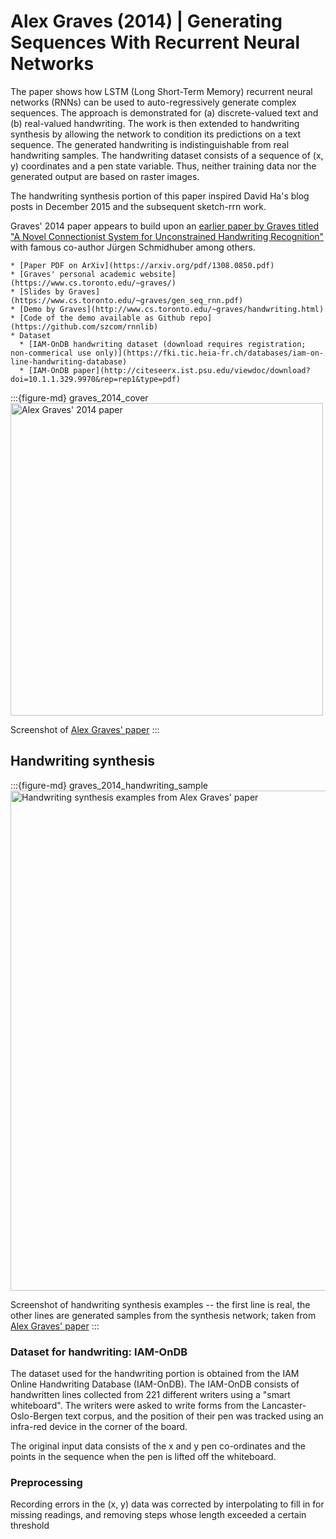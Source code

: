 # Alex Graves (2014) | Generating Sequences With Recurrent Neural Networks


The paper shows how LSTM (Long Short-Term Memory) recurrent neural networks (RNNs) can be used to auto-regressively generate complex sequences. The approach is demonstrated for (a) discrete-valued text and (b) real-valued handwriting. The work is then extended to handwriting synthesis by allowing the network to condition its predictions on a text sequence. The generated handwriting is indistinguishable from real handwriting samples. The handwriting dataset consists of a sequence of (x, y) coordinates and a pen state variable. Thus, neither training data nor the generated output are based on raster images.


The handwriting synthesis portion of this paper inspired David Ha's blog posts in December 2015 and the subsequent sketch-rrn work.

Graves' 2014 paper appears to build upon an [earlier paper by Graves titled "A Novel Connectionist System for Unconstrained Handwriting Recognition"](https://people.idsia.ch//~juergen/tpami_2008.pdf) with famous co-author Jürgen Schmidhuber among others.


```{admonition} Available resources at a glance
* [Paper PDF on ArXiv](https://arxiv.org/pdf/1308.0850.pdf)
* [Graves' personal academic website](https://www.cs.toronto.edu/~graves/)
* [Slides by Graves](https://www.cs.toronto.edu/~graves/gen_seq_rnn.pdf)
* [Demo by Graves](http://www.cs.toronto.edu/~graves/handwriting.html)
* [Code of the demo available as Github repo](https://github.com/szcom/rnnlib)
* Dataset
  * [IAM-OnDB handwriting dataset (download requires registration; non-commerical use only)](https://fki.tic.heia-fr.ch/databases/iam-on-line-handwriting-database)
  * [IAM-OnDB paper](http://citeseerx.ist.psu.edu/viewdoc/download?doi=10.1.1.329.9970&rep=rep1&type=pdf)
```


:::{figure-md} graves_2014_cover
<img src="graves_2014_cover.png" alt="Alex Graves' 2014 paper" width="500px">

Screenshot of [Alex Graves' paper](https://arxiv.org/pdf/1308.0850.pdf)
:::


## Handwriting synthesis

:::{figure-md} graves_2014_handwriting_sample
<img src="graves_2014_handwriting_sample.png" alt="Handwriting synthesis examples from Alex Graves' paper" width="800px">

Screenshot of handwriting synthesis examples -- the first line is real, the other lines are generated samples from the synthesis network; taken from [Alex Graves' paper](https://arxiv.org/pdf/1308.0850.pdf)
:::


### Dataset for handwriting: IAM-OnDB

The dataset used for the handwriting portion is obtained from the IAM Online Handwriting Database (IAM-OnDB). The IAM-OnDB consists of handwritten lines collected from 221 different writers using a "smart whiteboard". The writers were asked to write forms from the Lancaster-Oslo-Bergen text corpus, and the position of their pen was tracked using an infra-red device in the corner of the board.

The original input data consists of the x and y pen co-ordinates and the points in the sequence when the pen is lifted off the whiteboard.

### Preprocessing

Recording errors in the (x, y) data was corrected by interpolating to fill in for missing readings, and removing steps whose length exceeded a certain threshold
